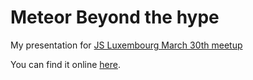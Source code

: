 # Meteor Beyond the hype

My presentation for [JS Luxembourg March 30th meetup](http://goo.gl/xwqt2Y)

You can find it online [here](http://255kb.github.io/meteor-beyond-the-hype/#/).
